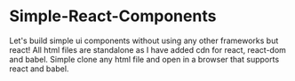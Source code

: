 # Simple-React-Components
Let's build simple ui components without using any other frameworks but react!
All html files are standalone as I have added cdn for react, react-dom and babel. Simple clone any html file and open in a browser that supports react and babel.
